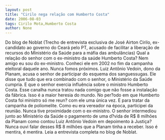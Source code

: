 ```yaml
---
layout: post
title: "Cirilo nega relação com Humberto Costa"
date: 2006-08-03
tags: Cirilo Mota,Humberto Costa
author: None
---
```

Do blog de Noblat
(Trecho de entrevista exclusiva de José Airton Cirilo, ex-candidato ao governo do Ceará pelo PT, acusado de facilitar a liberação de recursos do Ministério da Saúde para a máfia das ambulâncias)
Qual a relação do senhor com o ex-ministro da saúde Humberto Costa?
Nem amigo eu sou do ex-ministro. Conheci ele em 2002 no fim da campanha eleitoral daquele ano. Nunca fomos próximos. 
Luiz Antônio Vedoin, dono da Planam, acusa o senhor de participar do esquema dos sanguessugas. Ele disse que tudo que era combinado com o senhor, o Ministério da Saúde cumpria. E que o senhor exercia influência sobre o ministro Humberto Costa.
Esse canalha nunca tratou nada comigo que não fosse a instalação da fábrica. Isso é a maior heresia do mundo. No per?odo em que Humberto Costa foi ministro só me reun? com ele uma única vez. E para tratar da campanha de poliomelite. Como eu era vereador na época, participei da reunião. Nunca tive proximidade com o ex-ministro. 
O senhor intermediou junto ao Ministério da Saúde o pagamento de uma d?vida de R$ 8 milhões da Planam como contou Luiz Antônio Vedoin em depoimento à Justiça?
Nunca ouvi falar desses R$ 8 milhões que a Planam tinha a receber. Isso é mentira, é mentira.
Leia a entrevista completa no blog de Noblat. 